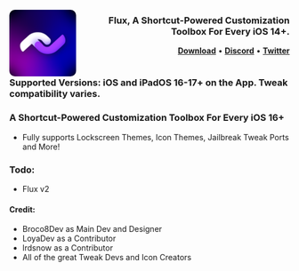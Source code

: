 <p align="left">
  <img align="left" height="120" src="https://github.com/Broco8Dev/Flux/blob/main/icon.png?raw=true" style="float: left; border-radius: 10px;"/>
</p>
<h3 align="right">Flux, A Shortcut-Powered Customization Toolbox For Every iOS 14+.
</h3> 

<p  align="right" >
  <strong><a  href="https://github.com/Broco8Dev/Flux/releases/latest">Download</a></strong>
  •
  <strong><a  href="https://discord.gg/HSwNpGtS79">Discord</a></strong>
  •
  <strong><a  href="https://twitter.com/Broco8Real">Twitter</a></strong>
</p>
<div class="clear"></div>


#

### Supported Versions: iOS and iPadOS 16-17+ on the App. Tweak compatibility varies.

### A Shortcut-Powered Customization Toolbox For Every iOS 16+
- Fully supports Lockscreen Themes, Icon Themes, Jailbreak Tweak Ports and More!

### Todo:
- Flux v2

#### Credit:
- Broco8Dev as Main Dev and Designer
- LoyaDev as a Contributor
- lrdsnow as a Contributor
- All of the great Tweak Devs and Icon Creators
